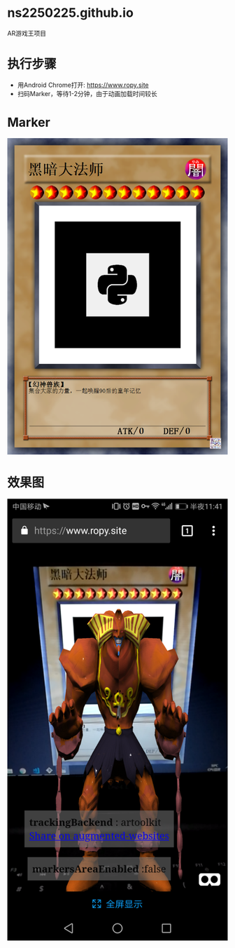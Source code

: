 # ns2250225.github.io
AR游戏王项目

# 执行步骤
- 用Android Chrome打开: https://www.ropy.site
- 扫码Marker，等待1-2分钟，由于动画加载时间较长

# Marker
![](marker.bmp)


# 效果图
![](screenshot.png)
